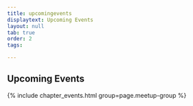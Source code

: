 ```yaml
---
title: upcomingevents
displaytext: Upcoming Events
layout: null
tab: true
order: 2
tags: 

---
```


## Upcoming Events

{% include chapter_events.html group=page.meetup-group %} 

